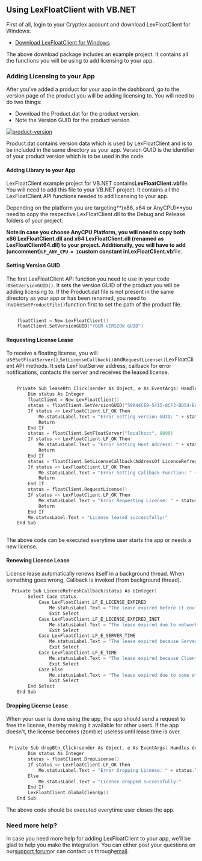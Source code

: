 ## Using LexFloatClient with VB.NET

First of all, login to your Cryptlex account and download LexFloatClient for Windows:

* [Download LexFloatClient for Windows](https://cryptlex.com/app/api)

The above download package includes an example project. It contains all the functions you will be using to add licensing to your app.

### Adding Licensing to your App

After you've added a product for your app in the dashboard, go to the version page of the product you will be adding licensing to. You will need to do two things:

* Download the Product.dat for the product version.
* Note the Version GUID for the product version.

[![](https://cryptlex.com/public/img/docs/version.png "product-version")](https://cryptlex.com/public/img/docs/version.png)

Product.dat contains version data which is used by LexFloatClient and is to be included in the same directory as your app. Version GUID is the identifier of your product version which is to be used in the code.

#### Adding Library to your App

LexFloatClient example project for VB.NET contains**LexFloatClient.vb**file. You will need to add this file to your VB.NET project. It contains all the LexFloatClient API functions needed to add licensing to your app.

Depending on the platform you are targeting**\(x86, x64 or AnyCPU\)**you need to copy the respective LexFloatClient.dll to the Debug and Release folders of your project.

**Note:**In case you choose AnyCPU Platform, you will need to copy both x86 LexFloatClient.dll and x64 LexFloatClient.dll \(renamed as LexFloatClient64.dll\) to your project. Additionally, you will have to add \(uncomment\)`LF_ANY_CPU = 1`custom constant in**LexFloatClient.vb**file.

#### Setting Version GUID

The first LexFloatClient API function you need to use in your code is`SetVersionGUID()`. It sets the version GUID of the product you will be adding licensing to. If the Product.dat file is not present in the same directory as your app or has been renamed, you need to invoke`SetProductFile()`function first to set the path of the product file.

```c

    floatClient = New LexFloatClient()
    floatClient.SetVersionGUID("YOUR VERSION GUID")
```



#### Requesting License Lease

To receive a floating license, you will use`SetFloatServer()`,`SetLicenseCallback()`and`RequestLicense()`LexFloatClient API methods. It sets LexFloatServer address, callback for error notifications, contacts the server and receives the leased license.

```c

    Private Sub leaseBtn_Click(sender As Object, e As EventArgs) Handles leaseBtn.Click
        Dim status As Integer
        floatClient = New LexFloatClient()
        status = floatClient.SetVersionGUID("59A44CE9-5415-8CF3-BD54-EA73A64E9A1B")
        If status <> LexFloatClient.LF_OK Then
            Me.statusLabel.Text = "Error setting version GUID: " + status.ToString()
            Return
        End If
        status = floatClient.SetFloatServer("localhost", 8090)
        If status <> LexFloatClient.LF_OK Then
            Me.statusLabel.Text = "Error Setting Host Address: " + status.ToString()
            Return
        End If
        status = floatClient.SetLicenseCallback(AddressOf LicenceRefreshCallback)
        If status <> LexFloatClient.LF_OK Then
            Me.statusLabel.Text = "Error Setting Callback Function: " + status.ToString()
            Return
        End If
        status = floatClient.RequestLicense()
        If status <> LexFloatClient.LF_OK Then
            Me.statusLabel.Text = "Error Requesting License: " + status.ToString()
            Return
        End If
        Me.statusLabel.Text = "License leased successfully!"
    End Sub
    
```

The above code can be executed everytime user starts the app or needs a new license.

#### Renewing License Lease

License lease automatically renews itself in a background thread. When something goes wrong, Callback is invoked \(from background thread\).

```c
  Private Sub LicenceRefreshCallback(status As UInteger)
        Select Case status
            Case LexFloatClient.LF_E_LICENSE_EXPIRED
                Me.statusLabel.Text = "The lease expired before it could be renewed."
                Exit Select
            Case LexFloatClient.LF_E_LICENSE_EXPIRED_INET
                Me.statusLabel.Text = "The lease expired due to network connection failure."
                Exit Select
            Case LexFloatClient.LF_E_SERVER_TIME
                Me.statusLabel.Text = "The lease expired because Server System time was modified."
                Exit Select
            Case LexFloatClient.LF_E_TIME
                Me.statusLabel.Text = "The lease expired because Client System time was modified."
                Exit Select
            Case Else
                Me.statusLabel.Text = "The lease expired due to some other reason."
                Exit Select
        End Select
    End Sub
```

#### Dropping License Lease

When your user is done using the app, the app should send a request to free the license, thereby making it available for other users. If the app doesn't, the license becomes \(zombie\) useless until lease time is over.

```c

 Private Sub dropBtn_Click(sender As Object, e As EventArgs) Handles dropBtn.Click
        Dim status As Integer
        status = floatClient.DropLicense()
        If status <> LexFloatClient.LF_OK Then
            Me.statusLabel.Text = "Error Dropping License: " + status.ToString()
    	Else
    		Me.statusLabel.Text = "License dropped successfully!"
    	End If
        LexFloatClient.GlobalCleanUp()
    End Sub
```

The above code should be executed everytime user closes the app.

### Need more help?

In case you need more help for adding LexFloatClient to your app, we'll be glad to help you make the integration. You can either post your questions on our[support forum](https://cryptlex.com/forums)or can contact us through[email](mailto:support@cryptlex.com?Subject=Using%20LexFloatClient).

